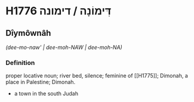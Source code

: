 # H1776 דִּימוֹנָה / דימונה

## Dîymôwnâh

_(dee-mo-naw' | dee-moh-NAW | dee-moh-NA)_

### Definition

proper locative noun; river bed, silence; feminine of [[H1775]]; Dimonah, a place in Palestine; Dimonah.

- a town in the south Judah
